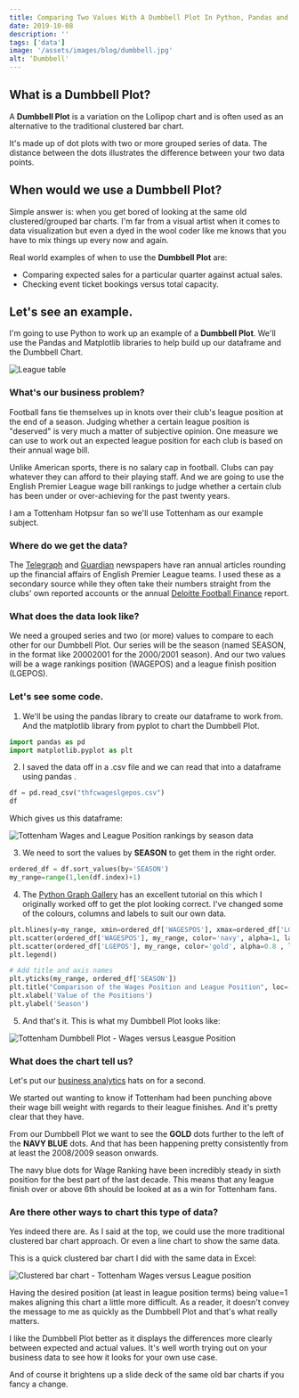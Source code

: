 ```yaml
---
title: Comparing Two Values With A Dumbbell Plot In Python, Pandas and Matplotlib
date: 2019-10-08
description: ''
tags: ['data']
image: '/assets/images/blog/dumbbell.jpg'
alt: ‘Dumbbell'
---
```

## What is a Dumbbell Plot?

A **Dumbbell Plot** is a variation on the Lollipop chart and is often used as an alternative to the traditional clustered bar chart.

It's made up of dot plots with two or more grouped series of data. The distance between the dots illustrates the difference between your two data points.

## When would we use a Dumbbell Plot?

Simple answer is: when you get bored of looking at the same old clustered/grouped bar charts. I'm far from a visual artist when it comes to data visualization but even a dyed in the wool coder like me knows that you have to mix things up every now and again.

Real world examples of when to use the **Dumbbell Plot** are:

- Comparing expected sales for a particular quarter against actual sales.
- Checking event ticket bookings versus total capacity.

## Let's see an example.

I'm going to use Python to work up an example of a **Dumbbell Plot**. We'll use the Pandas and Matplotlib libraries to help build up our dataframe and the Dumbbell Chart.

![League table](/assets/images/blog/_91301441_leaguetable.png)

### What's our business problem?

Football fans tie themselves up in knots over their club's league position at the end of a season. Judging whether a certain league position is "deserved" is very much a matter of subjective opinion. One measure we can use to work out an expected league position for each club is based on their annual wage bill.

Unlike American sports, there is no salary cap in football. Clubs can pay whatever they can afford to their playing staff. And we are going to use the English Premier League wage bill rankings to judge whether a certain club has been under or over-achieving for the past twenty years.

I am a Tottenham Hotpsur fan so we'll use Tottenham as our example subject.

### Where do we get the data?

The [Telegraph](https://www.telegraph.co.uk/) and [Guardian](https://www.theguardian.com/uk) newspapers have ran annual articles rounding up the financial affairs of English Premier League teams. I used these as a secondary source while they often take their numbers straight from the clubs' own reported accounts or the annual [Deloitte Football Finance](https://www2.deloitte.com/uk/en/pages/sports-business-group/articles/annual-review-of-football-finance.html) report.

### What does the data look like?

We need a grouped series and two (or more) values to compare to each other for our Dumbbell Plot. Our series will be the season (named SEASON, in the format like 20002001 for the 2000/2001 season). And our two values will be a wage rankings position (WAGEPOS) and a league finish position (LGEPOS).

### Let's see some code.

1) We'll be using the pandas library to create our dataframe to work from. And the matplotlib library from pyplot to chart the Dumbbell Plot.


```python
import pandas as pd
import matplotlib.pyplot as plt
```

2) I saved the data off in a .csv file and we can read that into a dataframe using pandas .

```python
df = pd.read_csv("thfcwageslgepos.csv")
df
```

Which gives us this dataframe:

![Tottenham Wages and League Position rankings by season data](/assets/images/blog/thfcwageslge_df.png)

3) We need to sort the values by **SEASON** to get them in the right order.

```python
ordered_df = df.sort_values(by='SEASON')
my_range=range(1,len(df.index)+1)
```
4) The [Python Graph Gallery](https://python-graph-gallery.com/184-lollipop-plot-with-2-groups/) has an excellent tutorial on this which I originally worked off to get the plot looking correct. I've changed some of the colours, columns and labels to suit our own data.

```python
plt.hlines(y=my_range, xmin=ordered_df['WAGESPOS'], xmax=ordered_df['LGEPOS'], color='grey', alpha=0.4)
plt.scatter(ordered_df['WAGESPOS'], my_range, color='navy', alpha=1, label='WAGESPOS')
plt.scatter(ordered_df['LGEPOS'], my_range, color='gold', alpha=0.8 , label='LGEPOS')
plt.legend()

# Add title and axis names
plt.yticks(my_range, ordered_df['SEASON'])
plt.title("Comparison of the Wages Position and League Position", loc='left')
plt.xlabel('Value of the Positions')
plt.ylabel('Season')
```

5) And that's it. This is what my Dumbbell Plot looks like:

![Tottenham Dumbbell Plot - Wages versus Leasgue Position](/assets/images/blog/thfcdumbbellplot.png)

### What does the chart tell us?

Let's put our [business analytics](/wtf-is-business-analytics/) hats on for a second.

We started out wanting to know if Tottenham had been punching above their wage bill weight with regards to their league finishes. And it's pretty clear that they have.

From our Dumbbell Plot we want to see the **GOLD** dots further to the left of the **NAVY BLUE** dots. And that has been happening pretty consistently from at least the 2008/2009 season onwards.

The navy blue dots for Wage Ranking have been incredibly steady in sixth position for the best part of the last decade. This means that any league finish over or above 6th should be looked at as a win for Tottenham fans.

### Are there other ways to chart this type of data?

Yes indeed there are. As I said at the top, we could use the more traditional clustered bar chart approach. Or even a line chart to show the same data.

This is a quick clustered bar chart I did with the same data in Excel:

![Clustered bar chart - Tottenham Wages versus League position](/assets/images/blog/thfcclustbar.png)

Having the desired position (at least in league position terms) being value=1 makes aligning this chart a little more difficult. As a reader, it doesn't  convey the message to me as quickly as the Dumbbell Plot and that's what really matters.

I like the Dumbbell Plot better as it displays the differences more clearly between expected and actual values. It's well worth trying out on your business data to see how it looks for your own use case.

And of course it brightens up a slide deck of the same old bar charts if you fancy a change.